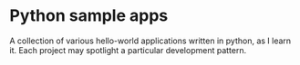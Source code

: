 # Python sample apps

A collection of various hello-world applications written in python, as I learn it.
Each project may spotlight a particular development pattern.
